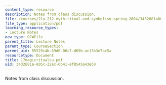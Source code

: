 ```yaml
---
content_type: resource
description: Notes from class discussion.
file: /courses/21a-212-myth-ritual-and-symbolism-spring-2004/3432881a805c22ec6b41ef8545a43e50_17magicritualcu.pdf
file_type: application/pdf
learning_resource_types:
- Lecture Notes
ocw_type: OCWFile
parent_title: Lecture Notes
parent_type: CourseSection
parent_uid: 55529c4b-69d0-06c7-d69b-ac13b3e7ac5a
resourcetype: Document
title: 17magicritualcu.pdf
uid: 3432881a-805c-22ec-6b41-ef8545a43e50
---
```

Notes from class discussion.


